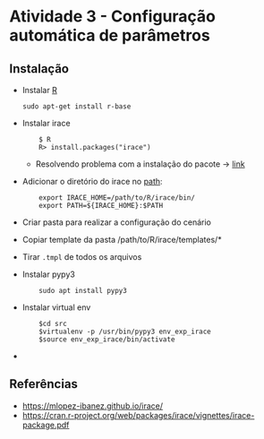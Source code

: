 # Atividade 3 - Configuração automática de parâmetros

## Instalação
* Instalar [R](https://mlopez-ibanez.github.io/irace/#gnulinux)

    ``` sudo apt-get install r-base ```
* Instalar irace
    ``` 
        $ R
        R> install.packages("irace") 
    ```
    * Resolvendo problema com a instalação do pacote -> [link](https://stackoverflow.com/questions/32540919/library-is-not-writable)

* Adicionar o diretório do irace no [path](https://mlopez-ibanez.github.io/irace/#gnulinux-and-os-x):
    ```
        export IRACE_HOME=/path/to/R/irace/bin/ 
        export PATH=${IRACE_HOME}:$PATH
    ```
* Criar pasta para realizar a configuração do cenário
* Copiar template da pasta /path/to/R/irace/templates/*
* Tirar `.tmpl` de todos os arquivos

* Instalar pypy3
    ```
        sudo apt install pypy3
    ```

* Instalar virtual env
    ```
        $cd src
        $virtualenv -p /usr/bin/pypy3 env_exp_irace
        $source env_exp_irace/bin/activate
    ```
* 

## Referências
* https://mlopez-ibanez.github.io/irace/
* https://cran.r-project.org/web/packages/irace/vignettes/irace-package.pdf

